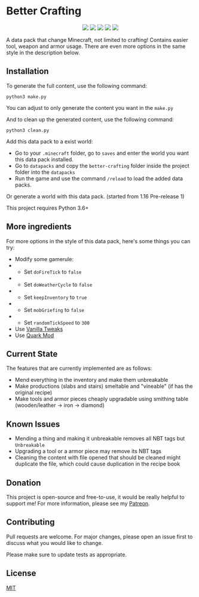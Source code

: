 # Better Crafting

<p align="center">
  <img src="https://img.shields.io/github/stars/mini-peter-hunt/better-crafting">
  <img src="https://img.shields.io/static/v1?label=Contributions&message=Welcome&color=0059b3">
  <img src="https://img.shields.io/github/repo-size/mini-peter-hunt/better-crafting">
  <img src="https://img.shields.io/github/languages/top/mini-peter-hunt/better-crafting">
  <img src="https://img.shields.io/github/license/mini-peter-hunt/better-crafting">
</p>

A data pack that change Minecraft, not limited to crafting!
Contains easier tool, weapon and armor usage. There are even more options in the same style in the description below.

## Installation

To generate the full content, use the following command:

```
python3 make.py
```

You can adjust to only generate the content you want in the `make.py`

And to clean up the generated content, use the following command:

```
python3 clean.py
```

Add this data pack to a exist world:

- Go to your `.minecraft` folder, go to `saves` and enter the world you want this data pack installed.
- Go to `datapacks` and copy the `better-crafting` folder inside the project folder into the `datapacks`
- Run the game and use the command `/reload` to load the added data packs.

Or generate a world with this data pack. (started from 1.16 Pre-release 1)

This project requires Python 3.6+

## More ingredients

For more options in the style of this data pack, here's some things you can try:

- Modify some gamerule:
- - Set `doFireTick` to `false`
- - Set `doWeatherCycle` to `false`
- - Set `keepInventory` to `true`
- - Set `mobGriefing` to `false`
- - Set `randomTickSpeed` to `300`
- Use [Vanilla Tweaks](http://vanillatweaks.net/)
- Use [Quark Mod](https://quark.vazkii.net/)

## Current State

The features that are currently implemented are as follows:

- Mend everything in the inventory and make them unbreakable
- Make productions (slabs and stairs) smeltable and "vineable" (if has the original recipe)
- Make tools and armor pieces cheaply upgradable using smithing table (wooden/leather -> iron -> diamond)

## Known Issues

- Mending a thing and making it unbreakable removes all NBT tags but `Unbreakable`
- Upgrading a tool or a armor piece may remove its NBT tags
- Cleaning the content with file opened that should be cleaned might duplicate the file, which could cause duplication in the recipe book

## Donation

This project is open-source and free-to-use, it would be really helpful to support me!
For more information, please see my [Patreon](https://patreon.com/that_peterhunt).

## Contributing

Pull requests are welcome. For major changes, please open an issue first to discuss what you would like to change.

Please make sure to update tests as appropriate.

## License

[MIT](LICENSE.txt)
